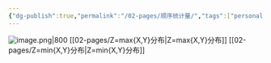 ```yaml
---
{"dg-publish":true,"permalink":"/02-pages/顺序统计量/","tags":["personal/blog","概率论","概念"]}
---
```


![image.png|800](https://yelanyanyu-img-bed.oss-cn-hangzhou.aliyuncs.com/img/blog/2024/06/20240621154357.png)
[[02-pages/Z=max{X,Y}分布\|Z=max{X,Y}分布]]
[[02-pages/Z=min{X,Y}分布\|Z=min{X,Y}分布]]